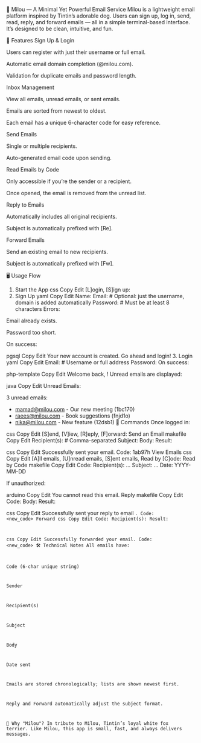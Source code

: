 📧 Milou — A Minimal Yet Powerful Email Service
Milou is a lightweight email platform inspired by Tintin’s adorable dog.
Users can sign up, log in, send, read, reply, and forward emails — all in a simple terminal-based interface.
It’s designed to be clean, intuitive, and fun.

🚀 Features
Sign Up & Login

Users can register with just their username or full email.

Automatic email domain completion (@milou.com).

Validation for duplicate emails and password length.

Inbox Management

View all emails, unread emails, or sent emails.

Emails are sorted from newest to oldest.

Each email has a unique 6-character code for easy reference.

Send Emails

Single or multiple recipients.

Auto-generated email code upon sending.

Read Emails by Code

Only accessible if you’re the sender or a recipient.

Once opened, the email is removed from the unread list.

Reply to Emails

Automatically includes all original recipients.

Subject is automatically prefixed with [Re].

Forward Emails

Send an existing email to new recipients.

Subject is automatically prefixed with [Fw].

🖥 Usage Flow
1. Start the App
css
Copy
Edit
[L]ogin, [S]ign up:
2. Sign Up
yaml
Copy
Edit
Name:
Email:         # Optional: just the username, domain is added automatically
Password:      # Must be at least 8 characters
Errors:

Email already exists.

Password too short.

On success:

pgsql
Copy
Edit
Your new account is created.
Go ahead and login!
3. Login
yaml
Copy
Edit
Email:         # Username or full address
Password:
On success:

php-template
Copy
Edit
Welcome back, <Name>!
Unread emails are displayed:

java
Copy
Edit
Unread Emails:

3 unread emails:
+ mamad@milou.com - Our new meeting (1bc170)
+ raees@milou.com - Book suggestions (fnjd1o)
+ nika@milou.com - New feature (12dsb1)
📩 Commands
Once logged in:

css
Copy
Edit
[S]end, [V]iew, [R]eply, [F]orward:
Send an Email
makefile
Copy
Edit
Recipient(s):  # Comma-separated
Subject:
Body:
Result:

css
Copy
Edit
Successfully sent your email.
Code: 1ab97h
View Emails
css
Copy
Edit
[A]ll emails, [U]nread emails, [S]ent emails, Read by [C]ode:
Read by Code
makefile
Copy
Edit
Code:
Recipient(s): ...
Subject: ...
Date: YYYY-MM-DD

<Body>
If unauthorized:

arduino
Copy
Edit
You cannot read this email.
Reply
makefile
Copy
Edit
Code:
Body:
Result:

css
Copy
Edit
Successfully sent your reply to email <code>.
Code: <new_code>
Forward
css
Copy
Edit
Code:
Recipient(s):
Result:

css
Copy
Edit
Successfully forwarded your email.
Code: <new_code>
🛠 Technical Notes
All emails have:

Code (6-char unique string)

Sender

Recipient(s)

Subject

Body

Date sent

Emails are stored chronologically; lists are shown newest first.

Reply and Forward automatically adjust the subject format.

🐶 Why "Milou"?
In tribute to Milou, Tintin’s loyal white fox terrier.
Like Milou, this app is small, fast, and always delivers messages.
